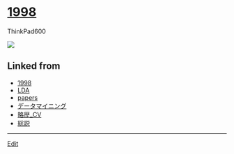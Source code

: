 ---
---
# [1998](/1998)

ThinkPad600

![](https://upload.wikimedia.org/wikipedia/commons/thumb/7/78/IBM_Thinkpad_600E.jpg/462px-IBM_Thinkpad_600E.jpg)







## Linked from

* [1998](1998.md)
* [LDA](LDA.md)
* [papers](papers.md)
* [データマイニング](データマイニング.md)
* [略歴_CV](略歴_CV.md)
* [総説](総説.md)


----
[Edit](https://github.com/vitroid/vitroid.github.io/edit/master/MD/1998.md)
